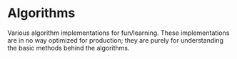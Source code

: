 # Algorithms
Various algorithm implementations for fun/learning. These implementations are in no way optimized for production; they are purely for understanding the basic methods behind the algorithms.